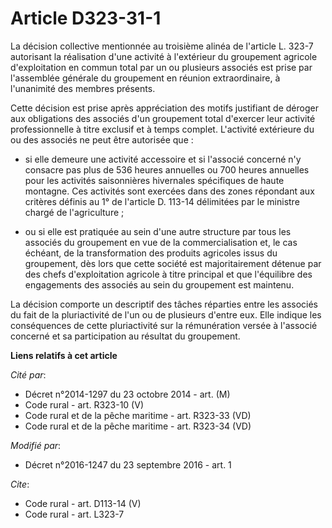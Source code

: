 # Article D323-31-1

La décision collective mentionnée au troisième alinéa de l'article L. 323-7 autorisant la réalisation d'une activité à
l'extérieur du groupement agricole d'exploitation en commun total par un ou plusieurs associés est prise par l'assemblée
générale du groupement en réunion extraordinaire, à l'unanimité des membres présents. 

Cette décision est prise après appréciation des motifs justifiant de déroger aux obligations des associés d'un groupement
total d'exercer leur activité professionnelle à titre exclusif et à temps complet. L'activité extérieure du ou des associés
ne peut être autorisée que :

- si elle demeure une activité accessoire et si l'associé concerné n'y consacre pas plus de 536 heures annuelles ou 700
heures annuelles pour les activités saisonnières hivernales spécifiques de haute montagne. Ces activités sont exercées dans
des zones répondant aux critères définis au 1° de l'article D. 113-14 délimitées par le ministre chargé de l'agriculture ;

- ou si elle est pratiquée au sein d'une autre structure par tous les associés du groupement en vue de la commercialisation
et, le cas échéant, de la transformation des produits agricoles issus du groupement, dès lors que cette société est
majoritairement détenue par des chefs d'exploitation agricole à titre principal et que l'équilibre des engagements des
associés au sein du groupement est maintenu. 

La décision comporte un descriptif des tâches réparties entre les associés du fait de la pluriactivité de l'un ou de
plusieurs d'entre eux. Elle indique les conséquences de cette pluriactivité sur la rémunération versée à l'associé concerné
et sa participation au résultat du groupement.

**Liens relatifs à cet article**

_Cité par_:

  - Décret n°2014-1297 du 23 octobre 2014 - art. (M)
  - Code rural - art. R323-10 (V)
  - Code rural et de la pêche maritime - art. R323-33 (VD)
  - Code rural et de la pêche maritime - art. R323-34 (VD)

_Modifié par_:

  - Décret n°2016-1247 du 23 septembre 2016 - art. 1

_Cite_:

  - Code rural - art. D113-14 (V)
  - Code rural - art. L323-7
